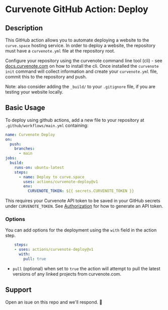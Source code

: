 # Curvenote GitHub Action: Deploy

## Description

This GitHub action allows you to automate deploying a website to the `curve.space` hosting service. In order to deploy a website, the repository must have a `curvenote.yml` file at the repository root.

Configure your repository using the curvenote command line tool (cli) - see [docs.curvenote.com](https://docs.curvenote.com/cli) on how to install the cli. Once installed the `curvenote init` command will collect information and create your `curvenote.yml` file, commit this to the repository and push.

Note: also consider adding the `_build/` to your `.gitignore` file, if you are testing your website locally.

## Basic Usage

To deploy using github actions, add a new file to your repository at `.github/workflows/main.yml` containing:

```yaml
name: Curvenote Deploy
on:
  push:
    branches:
      - main
jobs:
  build:
    runs-on: ubuntu-latest
    steps:
      - name: Deploy to curve.space
        uses: actions/curvenote-deploy@v1
        env:
          CURVENOTE_TOKEN: ${{ secrets.CURVENOTE_TOKEN }}
```

This requires your Curvenote API token to be saved in your GitHub secrets under `CURVENOTE_TOKEN`. See [Authorization](https://docs.curvenote.com/cli/authorization) for how to generate an API token.

### Options

You can add options for the deployment using the `with` field in the action step.

```yaml
    steps:
    - uses: actions/curvenote-deploy@v1
      with:
        pull: true
```

- `pull` (optional) when set to `true` the action will attempt to pull the latest versions of any linked projects from curvenote.com.

## Support

Open an isue on this repo and we'll respond. 🚀
